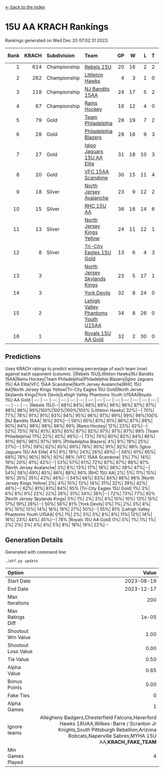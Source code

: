 [<- back to the index](readme.md)
# 15U AA KRACH Rankings
Rankings generated on Wed Dec 20 07:02:31 2023.

Rank|KRACH|Subdivision|Team|GP|W|L|T|OTW|OTL|SoS|Exp Wins|Win Diff
---:|---:|:---|:---|---:|---:|---:|---:|---:|---:|---:|---:|---:
1|614|Championship|[Rebels 15U](https://gamesheetstats.com/seasons/3659/teams/140654/schedule)|20|16|2|2|0|1|450|17.8|-0.0
2|282|Championship|[Littleton Hawks](https://gamesheetstats.com/seasons/3659/teams/177078/schedule)|4|3|1|0|0|0|155|3.8|-0.0
3|118|Championship|[NJ Bandits 15AA](https://gamesheetstats.com/seasons/3659/teams/140648/schedule)|24|17|5|2|0|1|98|18.9|0.0
4|87|Championship|[Rams Hockey](https://gamesheetstats.com/seasons/3659/teams/140653/schedule)|16|12|4|0|2|2|283|12.9|0.0
5|79|Gold|[Team Philadelphia](https://gamesheetstats.com/seasons/3659/teams/140657/schedule)|28|19|7|2|1|0|97|20.9|0.0
6|28|Gold|[Philadelphia Blazers](https://gamesheetstats.com/seasons/3659/teams/140652/schedule)|28|16|9|3|4|1|28|18.4|0.0
7|27|Gold|[Igloo Jaguars 15U AA Elite](https://gamesheetstats.com/seasons/3659/teams/140645/schedule)|31|18|10|3|2|2|26|20.4|0.0
8|20|Gold|[VFC 15AA Scandone](https://gamesheetstats.com/seasons/3659/teams/140659/schedule)|30|15|11|4|2|3|183|17.9|0.0
9|18|Silver|[North Jersey Avalanche](https://gamesheetstats.com/seasons/3659/teams/140649/schedule)|23|9|12|2|2|1|231|10.9|0.0
10|15|Silver|[RHC 15U AA](https://gamesheetstats.com/seasons/3659/teams/140655/schedule)|36|16|14|6|0|4|31|19.9|0.0
11|13|Silver|[North Jersey Kings Yellow](https://gamesheetstats.com/seasons/3659/teams/140650/schedule)|24|11|12|1|1|0|52|12.4|0.0
12|8|Silver|[Tri-City Eagles 15U Gold](https://gamesheetstats.com/seasons/3659/teams/140658/schedule)|13|6|4|3|0|0|10|8.4|0.0
13|3||[North Jersey Skylands Kings](https://gamesheetstats.com/seasons/3659/teams/140651/schedule)|23|5|17|1|0|1|98|6.4|0.0
14|3||[York Devils](https://gamesheetstats.com/seasons/3659/teams/140660/schedule)|32|8|24|0|2|2|42|8.9|0.0
15|2||[Lehigh Valley Phantoms Youth U15AA](https://gamesheetstats.com/seasons/3659/teams/140646/schedule)|34|8|26|0|0|1|21|8.9|0.0
16|1||[Royals 15U AA Gold](https://gamesheetstats.com/seasons/3659/teams/140656/schedule)|32|2|30|0|2|0|26|2.9|0.0

## Predictions
Uses KRACH ratings to predict winning percentage of each team (row) against each opponent (column).
||Rebels 15U|Littleton Hawks|NJ Bandits 15AA|Rams Hockey|Team Philadelphia|Philadelphia Blazers|Igloo Jaguars 15U AA Elite|VFC 15AA Scandone|North Jersey Avalanche|RHC 15U AA|North Jersey Kings Yellow|Tri-City Eagles 15U Gold|North Jersey Skylands Kings|York Devils|Lehigh Valley Phantoms Youth U15AA|Royals 15U AA Gold
| --: | --: | --: | --: | --: | --: | --: | --: | --: | --: | --: | --: | --: | --: | --: | --: | --: 
|Rebels 15U|--| 68%| 84%| 88%| 89%| 96%| 96%| 97%| 97%| 98%| 98%| 99%|100%|100%|100%|100%
|Littleton Hawks| 32%|--| 70%| 77%| 78%| 91%| 91%| 93%| 94%| 95%| 96%| 97%| 99%| 99%| 99%|100%
|NJ Bandits 15AA| 16%| 30%|--| 58%| 60%| 81%| 81%| 86%| 87%| 89%| 90%| 94%| 98%| 98%| 98%| 99%
|Rams Hockey| 12%| 23%| 42%|--| 52%| 75%| 76%| 81%| 83%| 85%| 87%| 92%| 97%| 97%| 97%| 99%
|Team Philadelphia| 11%| 22%| 40%| 48%|--| 73%| 74%| 80%| 82%| 84%| 86%| 91%| 96%| 96%| 97%| 99%
|Philadelphia Blazers|  4%|  9%| 19%| 25%| 27%|--| 51%| 59%| 62%| 65%| 69%| 78%| 90%| 91%| 92%| 98%
|Igloo Jaguars 15U AA Elite|  4%|  9%| 19%| 24%| 26%| 49%|--| 58%| 61%| 65%| 68%| 78%| 90%| 90%| 92%| 98%
|VFC 15AA Scandone|  3%|  7%| 14%| 19%| 20%| 41%| 42%|--| 53%| 57%| 61%| 72%| 87%| 87%| 89%| 97%
|North Jersey Avalanche|  3%|  6%| 13%| 17%| 18%| 38%| 39%| 47%|--| 54%| 58%| 69%| 85%| 86%| 88%| 96%
|RHC 15U AA|  2%|  5%| 11%| 15%| 16%| 35%| 35%| 43%| 46%|--| 54%| 66%| 83%| 84%| 86%| 96%
|North Jersey Kings Yellow|  2%|  4%| 10%| 13%| 14%| 31%| 32%| 39%| 42%| 46%|--| 62%| 81%| 81%| 84%| 95%
|Tri-City Eagles 15U Gold|  1%|  3%|  6%|  8%|  9%| 22%| 22%| 28%| 31%| 34%| 38%|--| 72%| 73%| 77%| 92%
|North Jersey Skylands Kings|  0%|  1%|  2%|  3%|  4%| 10%| 10%| 13%| 15%| 17%| 19%| 28%|--| 50%| 56%| 81%
|York Devils|  0%|  1%|  2%|  3%|  4%|  9%| 10%| 13%| 14%| 16%| 19%| 27%| 50%|--| 55%| 81%
|Lehigh Valley Phantoms Youth U15AA|  0%|  1%|  2%|  3%|  3%|  8%|  8%| 11%| 12%| 14%| 16%| 23%| 44%| 45%|--| 78%
|Royals 15U AA Gold|  0%|  0%|  1%|  1%|  1%|  2%|  2%|  3%|  4%|  4%|  5%|  8%| 19%| 19%| 22%|--

## Generation Details

Generated with command line:
```
./ahf.py update
```

| Option | Value |
| :----- | ----: |
| Start Date | 2023-08-19 |
| End Date | 2023-12-17 |
| Max Iterations | 200 |
| Max Ratings Diff | 1e-05 |
| Shootout Win Value | 1.00 |
| Shootout Loss Value | 0.00 |
| Tie Value | 0.50 |
| Alpha Value | 0.85 |
| Bonus Points | 0.00 |
| Fake Ties | 0 |
| Alpha Games | 1 |
| Ignore teams | Allegheny Badgers,Chesterfield Falcons,Haverford Hawks 16UAA,Wilkes-Barre / Scranton Jr Knights,South Pittsburgh Rebellion,Arizona Bobcats,Naperville Sabres,MYHA 15U AA,__KRACH_FAKE_TEAM__ |
| Min Games Played | 4 |

